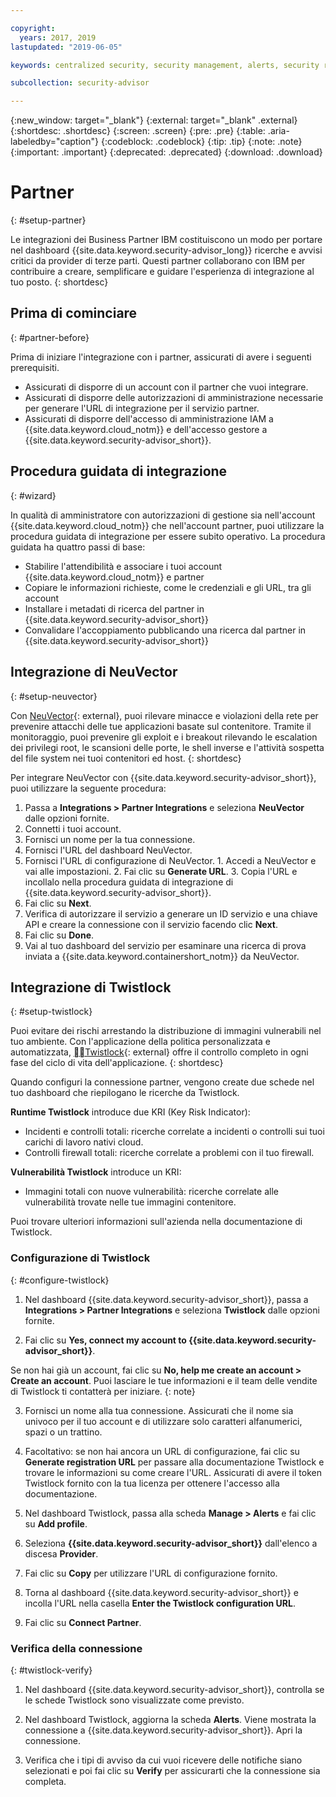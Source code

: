 ```yaml
---

copyright:
  years: 2017, 2019
lastupdated: "2019-06-05"

keywords: centralized security, security management, alerts, security risk, insights, threat detection

subcollection: security-advisor

---
```


{:new_window: target="_blank"}
{:external: target="_blank" .external}
{:shortdesc: .shortdesc}
{:screen: .screen}
{:pre: .pre}
{:table: .aria-labeledby="caption"}
{:codeblock: .codeblock}
{:tip: .tip}
{:note: .note}
{:important: .important}
{:deprecated: .deprecated}
{:download: .download}


# Partner
{: #setup-partner}

Le integrazioni dei Business Partner IBM costituiscono un modo per portare nel dashboard {{site.data.keyword.security-advisor_long}} ricerche e avvisi critici da provider di terze parti. Questi partner collaborano con IBM per contribuire a creare, semplificare e guidare l'esperienza di integrazione al tuo posto.
{: shortdesc}

## Prima di cominciare
{: #partner-before}

Prima di iniziare l'integrazione con i partner, assicurati di avere i seguenti prerequisiti.

* Assicurati di disporre di un account con il partner che vuoi integrare.
* Assicurati di disporre delle autorizzazioni di amministrazione necessarie per generare l'URL di integrazione per il servizio partner.
* Assicurati di disporre dell'accesso di amministrazione IAM a {{site.data.keyword.cloud_notm}} e dell'accesso gestore a {{site.data.keyword.security-advisor_short}}.

## Procedura guidata di integrazione
{: #wizard}

In qualità di amministratore con autorizzazioni di gestione sia nell'account {{site.data.keyword.cloud_notm}} che nell'account partner, puoi utilizzare la procedura guidata di integrazione per essere subito operativo. La procedura guidata ha quattro passi di base:

* Stabilire l'attendibilità e associare i tuoi account {{site.data.keyword.cloud_notm}} e partner
* Copiare le informazioni richieste, come le credenziali e gli URL, tra gli account
* Installare i metadati di ricerca del partner in {{site.data.keyword.security-advisor_short}}
* Convalidare l'accoppiamento pubblicando una ricerca dal partner in {{site.data.keyword.security-advisor_short}}


## Integrazione di NeuVector
{: #setup-neuvector}

Con [NeuVector](https://neuvector.com){: external}, puoi rilevare minacce e violazioni della rete per prevenire attacchi delle tue applicazioni basate sul contenitore. Tramite il monitoraggio, puoi prevenire gli exploit e i breakout rilevando le escalation dei privilegi root, le scansioni delle porte, le shell inverse e l'attività sospetta del file system nei tuoi contenitori ed host.
{: shortdesc}

Per integrare NeuVector con {{site.data.keyword.security-advisor_short}}, puoi utilizzare la seguente procedura:

1. Passa a **Integrations > Partner Integrations** e seleziona **NeuVector** dalle opzioni fornite.
2. Connetti i tuoi account.
  1. Fornisci un nome per la tua connessione.
  2. Fornisci l'URL del dashboard NeuVector.
  3. Fornisci l'URL di configurazione di NeuVector.
    1. Accedi a NeuVector e vai alle impostazioni.
    2. Fai clic su **Generate URL**.
    3. Copia l'URL e incollalo nella procedura guidata di integrazione di {{site.data.keyword.security-advisor_short}}.
  4. Fai clic su **Next**.
3. Verifica di autorizzare il servizio a generare un ID servizio e una chiave API e creare la connessione con il servizio facendo clic **Next**.
4. Fai clic su **Done**.
5. Vai al tuo dashboard del servizio per esaminare una ricerca di prova inviata a {{site.data.keyword.containershort_notm}} da NeuVector.



## Integrazione di Twistlock
{: #setup-twistlock}

Puoi evitare dei rischi arrestando la distribuzione di immagini vulnerabili nel tuo ambiente. Con l'applicazione della politica personalizzata e automatizzata, [Twistlock](https://www.twistlock.com){: external} offre il controllo completo in ogni fase del ciclo di vita dell'applicazione.
{: shortdesc}

Quando configuri la connessione partner, vengono create due schede nel tuo dashboard che riepilogano le ricerche da Twistlock.

**Runtime Twistlock** introduce due KRI (Key Risk Indicator):

* Incidenti e controlli totali: ricerche correlate a incidenti o controlli sui tuoi carichi di lavoro nativi cloud.
* Controlli firewall totali: ricerche correlate a problemi con il tuo firewall.

**Vulnerabilità Twistlock** introduce un KRI:

* Immagini totali con nuove vulnerabilità: ricerche correlate alle vulnerabilità trovate nelle tue immagini contenitore.

Puoi trovare ulteriori informazioni sull'azienda nella documentazione di Twistlock.

### Configurazione di Twistlock
{: #configure-twistlock}

1. Nel dashboard {{site.data.keyword.security-advisor_short}}, passa a **Integrations > Partner Integrations** e seleziona **Twistlock** dalle opzioni fornite.

2. Fai clic su **Yes, connect my account to {{site.data.keyword.security-advisor_short}}**.

  Se non hai già un account, fai clic su **No, help me create an account > Create an account**. Puoi lasciare le tue informazioni e il team delle vendite di Twistlock ti contatterà per iniziare.
  {: note}

3. Fornisci un nome alla tua connessione. Assicurati che il nome sia univoco per il tuo account e di utilizzare solo caratteri alfanumerici, spazi o un trattino.

4. Facoltativo: se non hai ancora un URL di configurazione, fai clic su **Generate registration URL** per passare alla documentazione Twistlock e trovare le informazioni su come creare l'URL. Assicurati di avere il token Twistlock fornito con la tua licenza per ottenere l'accesso alla documentazione.

5. Nel dashboard Twistlock, passa alla scheda **Manage > Alerts** e fai clic su **Add profile**.

6. Seleziona **{{site.data.keyword.security-advisor_short}}** dall'elenco a discesa **Provider**.

7. Fai clic su **Copy** per utilizzare l'URL di configurazione fornito.

8. Torna al dashboard {{site.data.keyword.security-advisor_short}} e incolla l'URL nella casella **Enter the Twistlock configuration URL**.

9. Fai clic su **Connect Partner**.

### Verifica della connessione
{: #twistlock-verify}

1. Nel dashboard {{site.data.keyword.security-advisor_short}}, controlla se le schede Twistlock sono visualizzate come previsto.

2. Nel dashboard Twistlock, aggiorna la scheda **Alerts**. Viene mostrata la connessione a {{site.data.keyword.security-advisor_short}}. Apri la connessione.

3. Verifica che i tipi di avviso da cui vuoi ricevere delle notifiche siano selezionati e poi fai clic su **Verify** per assicurarti che la connessione sia completa.
